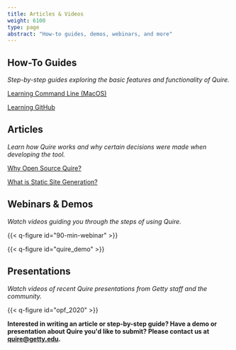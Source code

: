 ```yaml
---
title: Articles & Videos
weight: 6100
type: page
abstract: "How-to guides, demos, webinars, and more"
---
```


## How-To Guides

*Step-by-step guides exploring the basic features and functionality of Quire.*

[Learning Command Line (MacOS)](/learn/command-line/)

[Learning GitHub](/learn/github/)


## Articles

*Learn how Quire works and why certain decisions were made when developing the tool.*

[Why Open Source Quire?](/about/open-source/)

[What is Static Site Generation?](/about/how-it-works)


## Webinars & Demos

*Watch videos guiding you through the steps of using Quire.*

{{< q-figure id="90-min-webinar" >}}

{{< q-figure id="quire_demo" >}}


## Presentations

*Watch videos of recent Quire presentations from Getty staff and the community.*

{{< q-figure id="opf_2020" >}}

**Interested in writing an article or step-by-step guide? Have a demo or presentation about Quire you'd like to submit? Please contact us at quire@getty.edu.**
